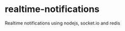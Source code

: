 realtime-notifications
======================

Realtime notifications using nodejs, socket.io and redis